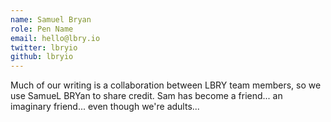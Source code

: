 ```yaml
---
name: Samuel Bryan
role: Pen Name
email: hello@lbry.io
twitter: lbryio
github: lbryio
---
```


Much of our writing is a collaboration between LBRY team members, so we use SamueL BRYan to share credit. Sam has become a friend... an imaginary friend... even though we're adults...
